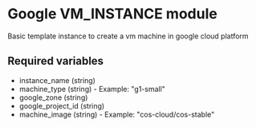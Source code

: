 # Google VM_INSTANCE module

Basic template instance to create a vm machine in google cloud platform

## Required variables

  - instance_name (string)
  - machine_type (string) - Example: "g1-small"
  - google_zone (string)
  - google_project_id (string)
  - machine_image (string) - Example: "cos-cloud/cos-stable"
